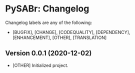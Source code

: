# PySABr: Changelog

Changelog labels are any of the following:

- [BUGFIX], [CHANGE], [CODEQUALITY], [DEPENDENCY], [ENHANCEMENT], [OTHER], [TRANSLATION]

## Version 0.0.1 (2020-12-02)

- [OTHER] Initialized project.
